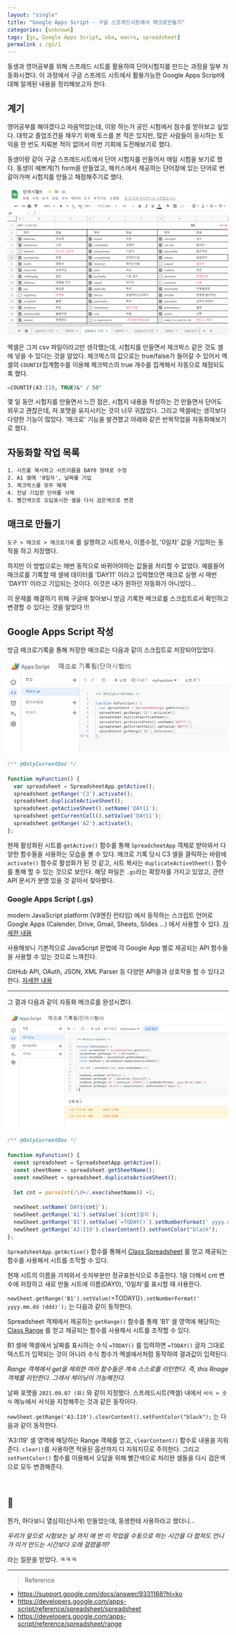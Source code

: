 ```yaml
---
layout: "single"
title: "Google Apps Script - 구글 스프레드시트에서 매크로만들기"
categories: [unknown]
tags: [gs, Google Apps Script, vba, macro, spreadsheet]
permalink : /gs/1
---
```


동생과 영어공부를 위해 스프레드 시트를 활용하여 단어시험지를 만드는 과정을 일부 자동화시켰다. 
이 과정에서 구글 스프레드 시트에서 활용가능한 Google Apps Script에 대해 알게된 내용을 정리해보고자 한다.

## 계기

영어공부를 해야겠다고 마음먹었는데, 이왕 하는거 공인 시험에서 점수를 받아보고 싶었다. 대학교 졸업조건을 채우기 위해 토스를 본 적은 있지만, 많은 사람들이 응시하는 토익을 한 번도 치뤄본 적이 없어서 이번 기회에 도전해보기로 했다.

동생이랑 같이 구글 스프레드시트에서 단어 시험지를 만들어서 매일 시험을 보기로 했다. 동생이 예쁘게(?) form을 만들었고, 해커스에서 제공하는 단어장에 있는 단어로 번갈아가며 시험지를 만들고 채점해주기로 했다.

![210907193823.png](/assets/images/210907193823.png)

엑셀은 그저 csv 파일이라고만 생각했는데, 시험지를 만들면서 체크박스 같은 것도 셀에 넣을 수 있다는 것을 알았다. 체크박스의 값으로는 true/false가 들어갈 수 있어서 엑셀의 `COUNTIF`집계함수를 이용해 체크박스의 true 개수를 집계해서 자동으로 채점되도록 했다.

```sql
=COUNTIF(A3:I19, TRUE)&" / 50"
```

몇 일 동안 시험지를 만들면서 느낀 점은, 시험지 내용을 작성하는 건 만들면서 단어도 외우고 괜찮은데, 저 포맷을 유지시키는 것이 너무 귀찮았다. 그리고 엑셀에는 생각보다 다양한 기능이 많았다. '매크로' 기능을 발견했고 아래와 같은 반복작업을 자동화해보기로 했다.

## 자동화할 작업 목록

```
1. 시트를 복사하고 시트이름을 DAY0 형태로 수정
2. A1 셀에 '0일차', 날짜를 기입
3. 체크박스를 모두 해제
4. 전날 기입한 단어를 삭제
5. 빨간색으로 오답표시한 셀을 다시 검은색으로 변경
```

## 매크로 만들기

`도구 > 매크로 > 매크로기록` 를 실행하고 시트복사, 이름수정, '0일차' 값을 기입하는 동작을 하고 저장했다. 

하지만 이 방법으로는 매번 동적으로 바뀌어야하는 값들을 처리할 수 없었다. 예를들어 매크로를 기록할 때 셀에 데이터를 'DAY11' 이라고 입력했으면 매크로 실행 시 매번 'DAY11' 이라고 기입되는 것이다. 이것은 내가 원하던 자동화가 아니었다...

이 문제를 해결하기 위해 구글에 찾아보니 방금 기록한 매크로를 스크립트로서 확인하고 변경할 수 있다는 것을 알았다 !!!

## Google Apps Script 작성

방금 매크로기록을 통해 저장한 매크로는 다음과 같이 스크립트로 저장되어있었다.

![210907143628.png](/assets/images/210907143628.png)

```js
/** @OnlyCurrentDoc */

function myFunction() {
  var spreadsheet = SpreadsheetApp.getActive();
  spreadsheet.getRange('C3').activate();
  spreadsheet.duplicateActiveSheet();
  spreadsheet.getActiveSheet().setName('DAY11');
  spreadsheet.getCurrentCell().setValue('DAY11');
  spreadsheet.getRange('A2').activate();
};
```

현재 활성화된 시트를 `getActive()` 함수를 통해 `SpreadcheetApp` 객체로 받아와서 다양한 함수들을 사용하는 모습을 볼 수 있다. 매크로 기록 당시 C3 셀을 클릭하는 바람에 `activate()` 함수로 활성화가 된 것 같고, 시트 복사는 `duplicateActiveSheet()` 함수를 통해 할 수 있는 것으로 보인다. 해당 파일은 `.gs`라는 확장자를 가지고 있었고, 관련 API 문서가 분명 있을 것 같아서 찾아봤다.

### Google Apps Script (.gs)

modern JavaScript platform (V8엔진 런타임) 에서 동작하는 스크립트 언어로 Google Apps (Calender, Drive, Gmail, Sheets, Slides ...) 에서 사용할 수 있다. [자세한 내용](https://developers.google.com/apps-script/guides/v8-runtime)

사용해보니 기본적으로 JavaScript 문법에 각 Google App 별로 제공되는 API 함수들을 사용할 수 있는 것으로 느껴진다.

GitHub API, OAuth, JSON, XML Parser 등 다양한 API들과 상호작용 할 수 있다고 한다. [자세한 내용](https://developers.google.com/apps-script/guides/services/external)

-----

그 결과 다음과 같이 자동화 매크로를 완성시켰다.

![210907152807.png](/assets/images/210907152807.png)

```js
/** @OnlyCurrentDoc */

function myFunction() {
  const spreadsheet = SpreadsheetApp.getActive();
  const sheetName = spreadsheet.getSheetName();
  const newSheet = spreadsheet.duplicateActiveSheet();
  
  let cnt = parseInt(/\d+/.exec(sheetName)) +1;  

  newSheet.setName(`DAY${cnt}`);
  newSheet.getRange('A1').setValue(`${cnt}일차`);
  newSheet.getRange('B1').setValue(`=TODAY()`).setNumberFormat(' yyyy.mm.dd (ddd)');
  newSheet.getRange('A3:I19').clearContent().setFontColor("black");
};
```

`SpreadsheetApp.getActive()` 함수를 통해서 [Class Spreadsheet](https://developers.google.com/apps-script/reference/spreadsheet/spreadsheet) 를 얻고 제공되는 함수를 사용해서 시트를 조작할 수 있다.

현재 시트의 이름을 가져와서 숫자부분만 정규표현식으로 추출한다. 1을 더해서 cnt 변수에 저장하고 새로 만들 시트에 이름(DAY0), '0일차'를 표시할 때 사용한다.

`newSheet.getRange('B1').setValue(`=TODAY()`).setNumberFormat(' yyyy.mm.dd (ddd)');` 는 다음과 같이 동작한다.

Spreadsheet 객체에서 제공하는 `getRange()` 함수를 통해 'B1' 셀 영역에 해당하는 [Class Range](https://developers.google.com/apps-script/reference/spreadsheet/range) 를 얻고 제공되는 함수를 사용해서 시트를 조작할 수 있다.

B1 셀에 엑셀에서 날짜를 표시하는 수식 `=TODAY()` 를 입력하면 `=TODAY()` 글자 그대로 텍스트가 입력되는 것이 아니라 수식 함수가 엑셀에서처럼 동작하여 결과값이 입력된다.

*Range 객체에서 get을 제외한 여러 함수들은 계속 스스로를 리턴한다. 즉, this Rnage 객체를 리턴한다. 그래서 체이닝이 가능해진다.*

날짜 포맷을 `2021.09.07 (화)` 와 같이 지정했다. 스프레드시트(엑셀) 내에서 `서식 > 숫자` 메뉴에서 서식을 지정해주는 것과 같은 동작이다.

`newSheet.getRange('A3:I19').clearContent().setFontColor("black");` 는 다음과 같이 동작한다.

'A3:I19' 셀 영역에 해당하는 Range 객체를 얻고, `clearContent()` 함수로 내용을 지워준다. `clear()`를 사용하면 적용된 옵션까지 다 지워지므로 주의한다. 그리고 `setFontColor()` 함수를 이용해서 오답을 위해 빨간색으로 처리한 셀들을 다시 검은색으로 모두 변경해준다.

<br>

## 🤣

뭔가, 하다보니 열심히(신나게) 만들었는데, 동생한테 사용하라고 했더니...

*우리가 앞으로 시험보는 날 까지 매 번 이 작업을 수동으로 하는 시간을 다 합쳐도 언니가 이거 만드는 시간보다 오래 걸렸을까?*

라는 질문을 받았다. ㅋㅋㅋ

-----

>Reference
- https://support.google.com/docs/answer/9331168?hl=ko
- https://developers.google.com/apps-script/reference/spreadsheet/spreadsheet
- https://developers.google.com/apps-script/reference/spreadsheet/range

